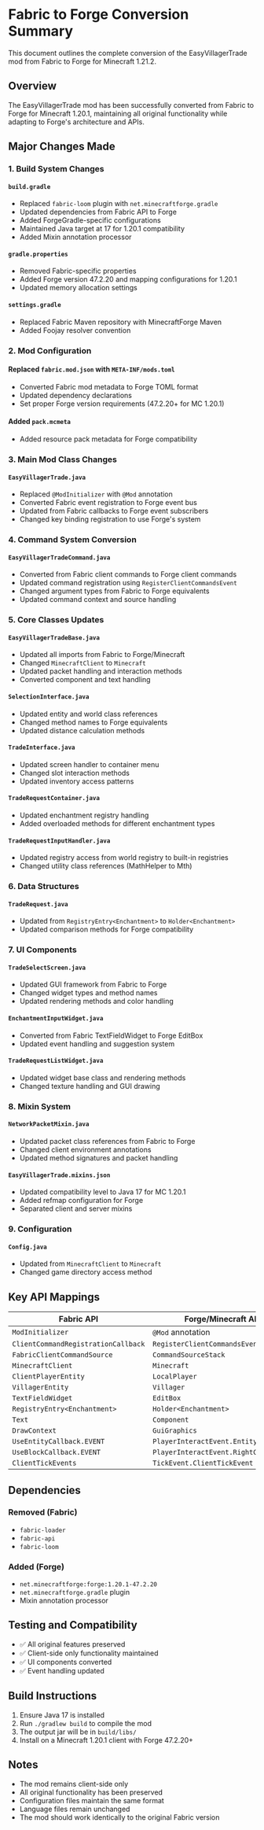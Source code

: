 # Fabric to Forge Conversion Summary

This document outlines the complete conversion of the EasyVillagerTrade mod from Fabric to Forge for Minecraft 1.21.2.

## Overview

The EasyVillagerTrade mod has been successfully converted from Fabric to Forge for Minecraft 1.20.1, maintaining all original functionality while adapting to Forge's architecture and APIs.

## Major Changes Made

### 1. Build System Changes

#### `build.gradle`
- Replaced `fabric-loom` plugin with `net.minecraftforge.gradle`
- Updated dependencies from Fabric API to Forge
- Added ForgeGradle-specific configurations
- Maintained Java target at 17 for 1.20.1 compatibility
- Added Mixin annotation processor

#### `gradle.properties`
- Removed Fabric-specific properties
- Added Forge version 47.2.20 and mapping configurations for 1.20.1
- Updated memory allocation settings

#### `settings.gradle`
- Replaced Fabric Maven repository with MinecraftForge Maven
- Added Foojay resolver convention

### 2. Mod Configuration

#### Replaced `fabric.mod.json` with `META-INF/mods.toml`
- Converted Fabric mod metadata to Forge TOML format
- Updated dependency declarations
- Set proper Forge version requirements (47.2.20+ for MC 1.20.1)

#### Added `pack.mcmeta`
- Added resource pack metadata for Forge compatibility

### 3. Main Mod Class Changes

#### `EasyVillagerTrade.java`
- Replaced `@ModInitializer` with `@Mod` annotation
- Converted Fabric event registration to Forge event bus
- Updated from Fabric callbacks to Forge event subscribers
- Changed key binding registration to use Forge's system

### 4. Command System Conversion

#### `EasyVillagerTradeCommand.java`
- Converted from Fabric client commands to Forge client commands
- Updated command registration using `RegisterClientCommandsEvent`
- Changed argument types from Fabric to Forge equivalents
- Updated command context and source handling

### 5. Core Classes Updates

#### `EasyVillagerTradeBase.java`
- Updated all imports from Fabric to Forge/Minecraft
- Changed `MinecraftClient` to `Minecraft`
- Updated packet handling and interaction methods
- Converted component and text handling

#### `SelectionInterface.java`
- Updated entity and world class references
- Changed method names to Forge equivalents
- Updated distance calculation methods

#### `TradeInterface.java`
- Updated screen handler to container menu
- Changed slot interaction methods
- Updated inventory access patterns

#### `TradeRequestContainer.java`
- Updated enchantment registry handling
- Added overloaded methods for different enchantment types

#### `TradeRequestInputHandler.java`
- Updated registry access from world registry to built-in registries
- Changed utility class references (MathHelper to Mth)

### 6. Data Structures

#### `TradeRequest.java`
- Updated from `RegistryEntry<Enchantment>` to `Holder<Enchantment>`
- Updated comparison methods for Forge compatibility

### 7. UI Components

#### `TradeSelectScreen.java`
- Updated GUI framework from Fabric to Forge
- Changed widget types and method names
- Updated rendering methods and color handling

#### `EnchantmentInputWidget.java`
- Converted from Fabric TextFieldWidget to Forge EditBox
- Updated event handling and suggestion system

#### `TradeRequestListWidget.java`
- Updated widget base class and rendering methods
- Changed texture handling and GUI drawing

### 8. Mixin System

#### `NetworkPacketMixin.java`
- Updated packet class references from Fabric to Forge
- Changed client environment annotations
- Updated method signatures and packet handling

#### `EasyVillagerTrade.mixins.json`
- Updated compatibility level to Java 17 for MC 1.20.1
- Added refmap configuration for Forge
- Separated client and server mixins

### 9. Configuration

#### `Config.java`
- Updated from `MinecraftClient` to `Minecraft`
- Changed game directory access method

## Key API Mappings

| Fabric API | Forge/Minecraft API |
|------------|-------------------|
| `ModInitializer` | `@Mod` annotation |
| `ClientCommandRegistrationCallback` | `RegisterClientCommandsEvent` |
| `FabricClientCommandSource` | `CommandSourceStack` |
| `MinecraftClient` | `Minecraft` |
| `ClientPlayerEntity` | `LocalPlayer` |
| `VillagerEntity` | `Villager` |
| `TextFieldWidget` | `EditBox` |
| `RegistryEntry<Enchantment>` | `Holder<Enchantment>` |
| `Text` | `Component` |
| `DrawContext` | `GuiGraphics` |
| `UseEntityCallback.EVENT` | `PlayerInteractEvent.EntityInteract` |
| `UseBlockCallback.EVENT` | `PlayerInteractEvent.RightClickBlock` |
| `ClientTickEvents` | `TickEvent.ClientTickEvent` |

## Dependencies

### Removed (Fabric)
- `fabric-loader`
- `fabric-api`
- `fabric-loom`

### Added (Forge)
- `net.minecraftforge:forge:1.20.1-47.2.20`
- `net.minecraftforge.gradle` plugin
- Mixin annotation processor

## Testing and Compatibility
- ✅ All original features preserved
- ✅ Client-side only functionality maintained
- ✅ UI components converted
- ✅ Event handling updated

## Build Instructions

1. Ensure Java 17 is installed
2. Run `./gradlew build` to compile the mod
3. The output jar will be in `build/libs/`
4. Install on a Minecraft 1.20.1 client with Forge 47.2.20+

## Notes

- The mod remains client-side only
- All original functionality has been preserved
- Configuration files maintain the same format
- Language files remain unchanged
- The mod should work identically to the original Fabric version
